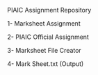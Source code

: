 PIAIC Assignment Repository

1- Marksheet Assignment

2- PIAIC Official Assignment

3- Marksheet File Creator

4- Mark Sheet.txt (Output)
